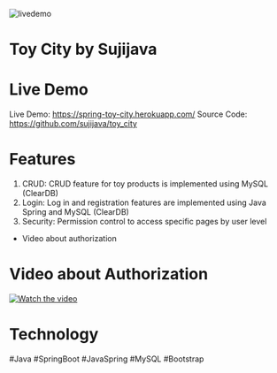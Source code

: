 ![livedemo](https://static.wixstatic.com/media/ce4c51_68bd2392befc4adeb58d6cfadf15ba18~mv2.jpg/v1/fill/w_764,h_516,al_c,q_90/ce4c51_68bd2392befc4adeb58d6cfadf15ba18~mv2.webp)

# Toy City by Sujijava

# Live Demo
Live Demo: https://spring-toy-city.herokuapp.com/
Source Code: https://github.com/sujijava/toy_city

# Features
1. CRUD: CRUD feature for toy products is implemented using MySQL (ClearDB)
2. Login: Log in and registration features are implemented using Java Spring and MySQL (ClearDB)
3. Security: Permission control to access specific pages by user level
- Video about authorization

# Video about Authorization 
[![Watch the video](https://media-exp1.licdn.com/dms/image/sync/C4D27AQFDyAIe9Smxjw/articleshare-shrink_480/0/1615871823687?e=1616900400&v=beta&t=01wm-lIN2suUkgtPbjbWYX9UqZZParCwUro6qR2EgdY)](https://www.youtube.com/watch?v=0i_O4JsXEYE)

# Technology
#Java #SpringBoot #JavaSpring #MySQL #Bootstrap

